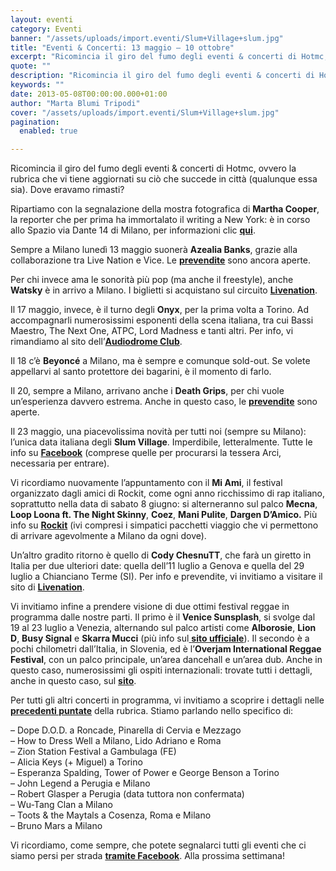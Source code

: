 ```yaml
---
layout: eventi
category: Eventi
banner: "/assets/uploads/import.eventi/Slum+Village+slum.jpg"
title: "Eventi & Concerti: 13 maggio – 10 ottobre"
excerpt: "Ricomincia il giro del fumo degli eventi & concerti di Hotmc, ovvero la rubrica che vi tiene aggiornati su ciò che succede in città (qualunque essa sia). Dove eravamo rimasti? Ripartiamo con la segnalazione della mostra fotografica di Martha Cooper, la reporter che per prima ha immortalato il writing a New York: è in corso [&hellip"
quote: ""
description: "Ricomincia il giro del fumo degli eventi & concerti di Hotmc, ovvero la rubrica che vi tiene aggiornati su ciò che succede in città (qualunque essa sia). Dove eravamo rimasti? Ripartiamo con la segnalazione della mostra fotografica di Martha Cooper, la reporter che per prima ha immortalato il writing a New York: è in corso [&hellip"
keywords: ""
date: 2013-05-08T00:00:00.000+01:00
author: "Marta Blumi Tripodi"
cover: "/assets/uploads/import.eventi/Slum+Village+slum.jpg"
pagination:
  enabled: true

---
```


Ricomincia il giro del fumo degli eventi & concerti di Hotmc, ovvero la rubrica che vi tiene aggiornati su ciò che succede in città (qualunque essa sia). Dove eravamo rimasti?

Ripartiamo con la segnalazione della mostra fotografica di **Martha Cooper**, la reporter che per prima ha immortalato il writing a New York: è in corso allo Spazio via Dante 14 di Milano, per informazioni clic [**qui**](http://www.arte.it/calendario-arte/milano/mostra-martha-cooper-making-an-appearance-3607 "http://www.arte.it/calendario-arte/milano/mostra-martha-cooper-making-an-appearance-3607").

Sempre a Milano lunedì 13 maggio suonerà **Azealia Banks**, grazie alla collaborazione tra Live Nation e Vice. Le [**prevendite**](http://www.ticketone.it/biglietti.html?affiliate=ITT&fun=search&action=search&doc=search%2Fsearch&detailadoc=erdetaila&detailbdoc=evdetailb&kudoc=artist&sort%5Fby=score&sort%5Fdirection=desc&fuzzy=yes&suchbegriff=azealia+banks "http://www.ticketone.it/biglietti.html?affiliate=ITT&fun=search&action=search&doc=search%2Fsearch&detailadoc=erdetaila&detailbdoc=evdetailb&kudoc=artist&sort_by=score&sort_direction=desc&fuzzy=yes&suchbegriff=azealia+banks") sono ancora aperte.

Per chi invece ama le sonorità più pop (ma anche il freestyle), anche **Watsky** è in arrivo a Milano. I biglietti si acquistano sul circuito [**Livenation**](https://www.livenation.it/artist/watsky-tickets "http://www.livenation.it/artist/watsky-tickets").

Il 17 maggio, invece, è il turno degli **Onyx**, per la prima volta a Torino. Ad accompagnarli numerosissimi esponenti della scena italiana, tra cui Bassi Maestro, The Next One, ATPC, Lord Madness e tanti altri. Per info, vi rimandiamo al sito dell’[**Audiodrome Club**](http://www.audiodromeclub.net/onyx-prima-data-storica-a-torino/ "http://www.audiodromeclub.net/onyx-prima-data-storica-a-torino/").

Il 18 c’è **Beyoncé** a Milano, ma è sempre e comunque sold-out. Se volete appellarvi al santo protettore dei bagarini, è il momento di farlo.

Il 20, sempre a Milano, arrivano anche i **Death Grips**, per chi vuole un’esperienza davvero estrema. Anche in questo caso, le [**prevendite**](http://www.ticketone.it/death-grips-biglietti-milano.html?affiliate=ITT&doc=artistPages/tickets&fun=artist&action=tickets&key=917815$2729185 "http://www.ticketone.it/death-grips-biglietti-milano.html?affiliate=ITT&doc=artistPages/tickets&fun=artist&action=tickets&key=917815$2729185") sono aperte.

Il 23 maggio, una piacevolissima novità per tutti noi (sempre su Milano): l’unica data italiana degli **Slum Village**. Imperdibile, letteralmente. Tutte le info su [**Facebook**](https://www.facebook.com/events/515361508510484/?fref=ts "https://www.facebook.com/events/515361508510484/?fref=ts") (comprese quelle per procurarsi la tessera Arci, necessaria per entrare).

Vi ricordiamo nuovamente l’appuntamento con il **Mi Ami**, il festival organizzato dagli amici di Rockit, come ogni anno ricchissimo di rap italiano, soprattutto nella data di sabato 8 giugno: si alterneranno sul palco **Mecna**, **Loop Loona ft. The Night Skinny**, **Coez**, **Mani Pulite**, **Dargen D’Amico.** Più info su [**Rockit**](http://www.rockit.it/miami/2013/pacchetti-viaggio.php "http://www.rockit.it/miami/2013/pacchetti-viaggio.php") (ivi compresi i simpatici pacchetti viaggio che vi permettono di arrivare agevolmente a Milano da ogni dove).

Un’altro gradito ritorno è quello di **Cody ChesnuTT**, che farà un giretto in Italia per due ulteriori date: quella dell’11 luglio a Genova e quella del 29 luglio a Chianciano Terme (SI). Per info e prevendite, vi invitiamo a visitare il sito di [**Livenation**](https://www.livenation.it/ "http://www.livenation.it/").

Vi invitiamo infine a prendere visione di due ottimi festival reggae in programma dalle nostre parti. Il primo è il **Venice Sunsplash**, si svolge dal 19 al 23 luglio a Venezia, alternando sul palco artisti come **Alborosie**, **Lion D**, **Busy Signal** e **Skarra Mucci** (più info sul[ **sito ufficiale**](http://www.venicesunsplash.org/ "http://www.venicesunsplash.org/")). Il secondo è a pochi chilometri dall’Italia, in Slovenia, ed è l’**Overjam International Reggae Festival**, con un palco principale, un’area dancehall e un’area dub. Anche in questo caso, numerosissimi gli ospiti internazionali: trovate tutti i dettagli, anche in questo caso, sul [**sito**](http://www.venicesunsplash.org/ "http://www.venicesunsplash.org/").

Per tutti gli altri concerti in programma, vi invitiamo a scoprire i dettagli nelle [**precedenti puntate**](https://hotmc.com/eventi-concerti-18-aprile-10-ottobre/ "http://hotmc.com/eventi-concerti-18-aprile-10-ottobre/") della rubrica. Stiamo parlando nello specifico di:

– Dope D.O.D. a Roncade, Pinarella di Cervia e Mezzago  
– How to Dress Well a Milano, Lido Adriano e Roma  
– Zion Station Festival a Gambulaga (FE)  
– Alicia Keys (+ Miguel) a Torino  
– Esperanza Spalding, Tower of Power e George Benson a Torino  
– John Legend a Perugia e Milano  
– Robert Glasper a Perugia (data tuttora non confermata)  
– Wu-Tang Clan a Milano  
– Toots & the Maytals a Cosenza, Roma e Milano  
– Bruno Mars a Milano

 Vi ricordiamo, come sempre, che potete segnalarci tutti gli eventi che ci siamo persi per strada [**tramite Facebook**](https://www.facebook.com/pages/Hotmccom/263605365068 "https://www.facebook.com/pages/Hotmccom/263605365068"). Alla prossima settimana!